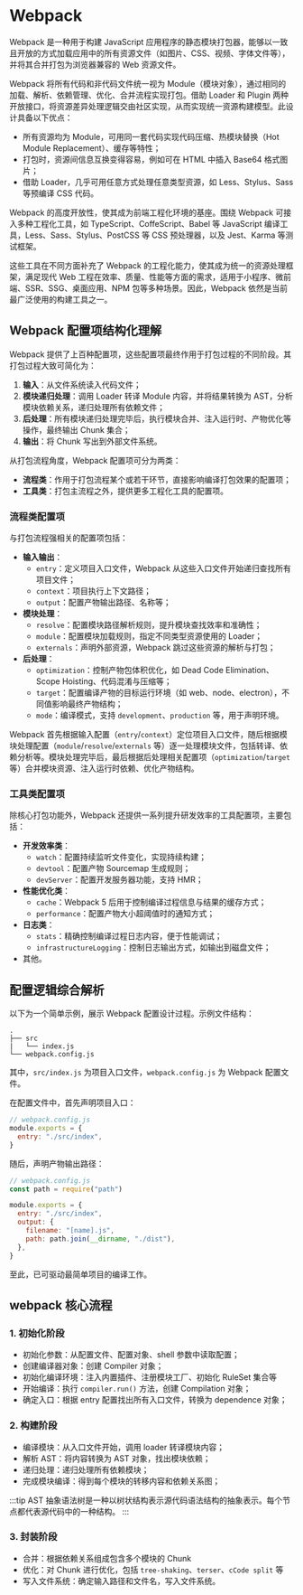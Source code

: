 # Webpack

Webpack 是一种用于构建 JavaScript 应用程序的静态模块打包器，能够以一致且开放的方式加载应用中的所有资源文件（如图片、CSS、视频、字体文件等），并将其合并打包为浏览器兼容的 Web 资源文件。

Webpack 将所有代码和非代码文件统一视为 Module（模块对象），通过相同的加载、解析、依赖管理、优化、合并流程实现打包。借助 Loader 和 Plugin 两种开放接口，将资源差异处理逻辑交由社区实现，从而实现统一资源构建模型。此设计具备以下优点：

- 所有资源均为 Module，可用同一套代码实现代码压缩、热模块替换（Hot Module Replacement）、缓存等特性；
- 打包时，资源间信息互换变得容易，例如可在 HTML 中插入 Base64 格式图片；
- 借助 Loader，几乎可用任意方式处理任意类型资源，如 Less、Stylus、Sass 等预编译 CSS 代码。

Webpack 的高度开放性，使其成为前端工程化环境的基座。围绕 Webpack 可接入多种工程化工具，如 TypeScript、CoffeScript、Babel 等 JavaScript 编译工具，Less、Sass、Stylus、PostCSS 等 CSS 预处理器，以及 Jest、Karma 等测试框架。

这些工具在不同方面补充了 Webpack 的工程化能力，使其成为统一的资源处理框架，满足现代 Web 工程在效率、质量、性能等方面的需求，适用于小程序、微前端、SSR、SSG、桌面应用、NPM 包等多种场景。因此，Webpack 依然是当前最广泛使用的构建工具之一。

## Webpack 配置项结构化理解

Webpack 提供了上百种配置项，这些配置项最终作用于打包过程的不同阶段。其打包过程大致可简化为：

1. **输入**：从文件系统读入代码文件；
2. **模块递归处理**：调用 Loader 转译 Module 内容，并将结果转换为 AST，分析模块依赖关系，递归处理所有依赖文件；
3. **后处理**：所有模块递归处理完毕后，执行模块合并、注入运行时、产物优化等操作，最终输出 Chunk 集合；
4. **输出**：将 Chunk 写出到外部文件系统。

从打包流程角度，Webpack 配置项可分为两类：

- **流程类**：作用于打包流程某个或若干环节，直接影响编译打包效果的配置项；
- **工具类**：打包主流程之外，提供更多工程化工具的配置项。

### 流程类配置项

与打包流程强相关的配置项包括：

- **输入输出**：
  - `entry`：定义项目入口文件，Webpack 从这些入口文件开始递归查找所有项目文件；
  - `context`：项目执行上下文路径；
  - `output`：配置产物输出路径、名称等；
- **模块处理**：
  - `resolve`：配置模块路径解析规则，提升模块查找效率和准确性；
  - `module`：配置模块加载规则，指定不同类型资源使用的 Loader；
  - `externals`：声明外部资源，Webpack 跳过这些资源的解析与打包；
- **后处理**：
  - `optimization`：控制产物包体积优化，如 Dead Code Elimination、Scope Hoisting、代码混淆与压缩等；
  - `target`：配置编译产物的目标运行环境（如 web、node、electron），不同值影响最终产物结构；
  - `mode`：编译模式，支持 `development`、`production` 等，用于声明环境。

Webpack 首先根据输入配置（`entry`/`context`）定位项目入口文件，随后根据模块处理配置（`module`/`resolve`/`externals` 等）逐一处理模块文件，包括转译、依赖分析等。模块处理完毕后，最后根据后处理相关配置项（`optimization`/`target` 等）合并模块资源、注入运行时依赖、优化产物结构。

### 工具类配置项

除核心打包功能外，Webpack 还提供一系列提升研发效率的工具配置项，主要包括：

- **开发效率类**：
  - `watch`：配置持续监听文件变化，实现持续构建；
  - `devtool`：配置产物 Sourcemap 生成规则；
  - `devServer`：配置开发服务器功能，支持 HMR；
- **性能优化类**：
  - `cache`：Webpack 5 后用于控制编译过程信息与结果的缓存方式；
  - `performance`：配置产物大小超阈值时的通知方式；
- **日志类**：
  - `stats`：精确控制编译过程日志内容，便于性能调试；
  - `infrastructureLogging`：控制日志输出方式，如输出到磁盘文件；
- 其他。

## 配置逻辑综合解析

以下为一个简单示例，展示 Webpack 配置设计过程。示例文件结构：

```text
.
├── src
|   └── index.js
└── webpack.config.js
```

其中，`src/index.js` 为项目入口文件，`webpack.config.js` 为 Webpack 配置文件。

在配置文件中，首先声明项目入口：

```js
// webpack.config.js
module.exports = {
  entry: "./src/index",
}
```

随后，声明产物输出路径：

```js
// webpack.config.js
const path = require("path")

module.exports = {
  entry: "./src/index",
  output: {
    filename: "[name].js",
    path: path.join(__dirname, "./dist"),
  },
}
```

至此，已可驱动最简单项目的编译工作。

## webpack 核心流程

### 1. 初始化阶段

- 初始化参数：从配置文件、配置对象、shell 参数中读取配置；
- 创建编译器对象：创建 Compiler 对象；
- 初始化编译环境：注入内置插件、注册模块工厂、初始化 RuleSet 集合等
- 开始编译：执行 `compiler.run()` 方法，创建 Compilation 对象；
- 确定入口：根据 entry 配置找出所有入口文件，转换为 dependence 对象；

### 2. 构建阶段

- 编译模块：从入口文件开始，调用 loader 转译模块内容；
- 解析 AST：将内容转换为 AST 对象，找出模块依赖；
- 递归处理：递归处理所有依赖模块；
- 完成模块编译：得到每个模块的转移内容和依赖关系图；

:::tip
AST 抽象语法树是一种以树状结构表示源代码语法结构的抽象表示。每个节点都代表源代码中的一种结构。
:::

### 3. 封装阶段

- 合并：根据依赖关系组成包含多个模块的 Chunk
- 优化：对 Chunk 进行优化，包括 `tree-shaking`、`terser`、`cCode split` 等
- 写入文件系统：确定输入路径和文件名，写入文件系统。
